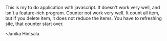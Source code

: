 This is my to do application with javascript. 
It doesn't work very well, and isn't a feature-rich program.
Counter not work very well. It count all item, but if you delete item, it does not reduce the items. You have to refreshing site, that counter start over. 

-Janika Hintsala
